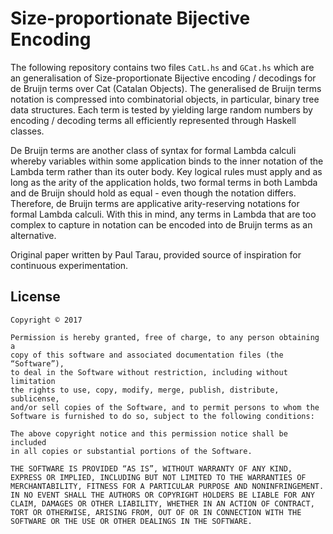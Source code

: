 # Size-proportionate Bijective Encoding

The following repository contains two files `CatL.hs` and `GCat.hs` which are an generalisation of Size-proportionate Bijective encoding / decodings
for de Bruijn terms over Cat (Catalan Objects). The generalised de Bruijn terms notation is compressed into combinatorial objects, in particular,
binary tree data structures. Each term is tested by yielding large random numbers by encoding / decoding terms all efficiently represented through
Haskell classes.

De Bruijn terms are another class of syntax for formal Lambda calculi whereby variables within some application binds to the inner notation
of the Lambda term rather than its outer body. Key logical rules must apply and as long as the arity of the application holds, two formal terms in both
Lambda and de Bruijn should hold as equal - even though the notation differs. Therefore, de Bruijn terms are applicative arity-reserving notations for 
formal Lambda calculi. With this in mind, any terms in Lambda that are too complex to capture in notation can be encoded into de Bruijn terms as an 
alternative. 

Original paper written by Paul Tarau, provided source of inspiration for continuous experimentation. 

## License

```
Copyright © 2017

Permission is hereby granted, free of charge, to any person obtaining a
copy of this software and associated documentation files (the “Software”),
to deal in the Software without restriction, including without limitation
the rights to use, copy, modify, merge, publish, distribute, sublicense,
and/or sell copies of the Software, and to permit persons to whom the
Software is furnished to do so, subject to the following conditions:

The above copyright notice and this permission notice shall be included
in all copies or substantial portions of the Software.

THE SOFTWARE IS PROVIDED “AS IS”, WITHOUT WARRANTY OF ANY KIND,
EXPRESS OR IMPLIED, INCLUDING BUT NOT LIMITED TO THE WARRANTIES OF
MERCHANTABILITY, FITNESS FOR A PARTICULAR PURPOSE AND NONINFRINGEMENT.
IN NO EVENT SHALL THE AUTHORS OR COPYRIGHT HOLDERS BE LIABLE FOR ANY
CLAIM, DAMAGES OR OTHER LIABILITY, WHETHER IN AN ACTION OF CONTRACT,
TORT OR OTHERWISE, ARISING FROM, OUT OF OR IN CONNECTION WITH THE
SOFTWARE OR THE USE OR OTHER DEALINGS IN THE SOFTWARE.
```



